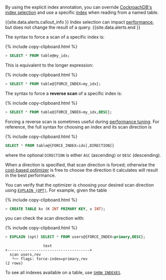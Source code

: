 By using the explicit index annotation, you can override [CockroachDB's index selection](https://www.cockroachlabs.com/blog/index-selection-cockroachdb-2/) and use a specific [index](indexes.html) when reading from a named table.

{{site.data.alerts.callout_info }}
Index selection can impact [performance](performance-best-practices-overview.html), but does not change the result of a query.
{{site.data.alerts.end }}

The syntax to force a scan of a specific index is:

{% include copy-clipboard.html %}
~~~ sql
> SELECT * FROM table@my_idx;
~~~

This is equivalent to the longer expression:

{% include copy-clipboard.html %}
~~~ sql
> SELECT * FROM table@{FORCE_INDEX=my_idx};
~~~

The syntax to force a **reverse scan** of a specific index is:

{% include copy-clipboard.html %}
~~~ sql
> SELECT * FROM table@{FORCE_INDEX=my_idx,DESC};
~~~

Forcing a reverse scan is sometimes useful during [performance tuning](performance-best-practices-overview.html). For reference, the full syntax for choosing an index and its scan direction is

{% include copy-clipboard.html %}
~~~ sql
SELECT * FROM table@{FORCE_INDEX=idx[,DIRECTION]}
~~~

where the optional `DIRECTION` is either `ASC` (ascending) or `DESC` (descending).

When a direction is specified, that scan direction is forced; otherwise the [cost-based optimizer](cost-based-optimizer.html) is free to choose the direction it calculates will result in the best performance.

You can verify that the optimizer is choosing your desired scan direction using [`EXPLAIN (OPT)`](explain.html#opt-option). For example, given the table

{% include copy-clipboard.html %}
~~~ sql
> CREATE TABLE kv (K INT PRIMARY KEY, v INT);
~~~

you can check the scan direction with:

{% include copy-clipboard.html %}
~~~ sql
> EXPLAIN (opt) SELECT * FROM users@{FORCE_INDEX=primary,DESC};
~~~

~~~
                 text
+-------------------------------------+
  scan users,rev
   └── flags: force-index=primary,rev
(2 rows)
~~~

To see all indexes available on a table, use [`SHOW INDEXES`](show-index.html).
